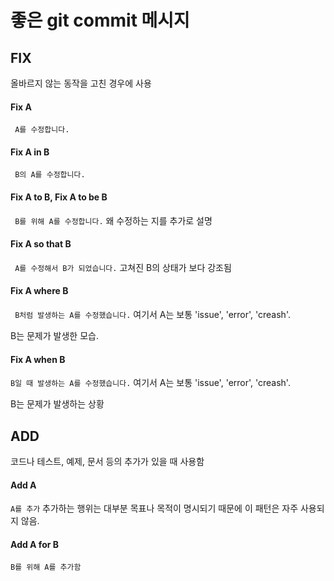 # 좋은 git commit 메시지

## FIX
올바르지 않는 동작을 고친 경우에 사용

#### Fix A
``` A를 수정합니다.```

#### Fix A in B
``` B의 A를 수정합니다.```

#### Fix A to B, Fix A to be B
``` B를 위해 A를 수정합니다.```
왜 수정하는 지를 추가로 설명

#### Fix A so that B
``` A를 수정해서 B가 되었습니다.```
고쳐진 B의 상태가 보다 강조됨

#### Fix A where B
``` B처럼 발생하는 A를 수정했습니다.```
여기서 A는 보통 'issue', 'error', 'creash'.

B는 문제가 발생한 모습.

#### Fix A when B
``` B일 때 발생하는 A를 수정했습니다. ```
여기서 A는 보통 'issue', 'error', 'creash'.

B는 문제가 발생하는 상황


## ADD
코드나 테스트, 예제, 문서 등의 추가가 있을 때 사용함

#### Add A
``` A를 추가 ```
추가하는 행위는 대부분 목표나 목적이 명시되기 때문에 이 패턴은 자주 사용되지 않음.

#### Add A for B
``` B를 위해 A를 추가함 ```
